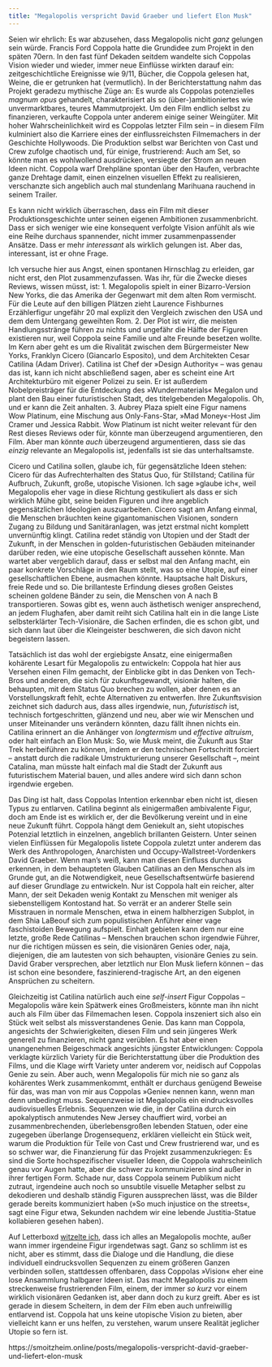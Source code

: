 ```yaml
---
title: "Megalopolis verspricht David Graeber und liefert Elon Musk"
---
```

<div class="trix-content">
  <p>Seien wir ehrlich: Es war abzusehen, dass Megalopolis nicht <em>ganz</em> gelungen sein würde. Francis Ford Coppola hatte die Grundidee zum Projekt in den späten 70ern. In den fast fünf Dekaden seitdem wandelte sich Coppolas Vision wieder und wieder, immer neue Einflüsse wirkten darauf ein: zeitgeschichtliche Ereignisse wie 9/11, Bücher, die Coppola gelesen hat, Weine, die er getrunken hat (vermutlich). In der Berichterstattung nahm das Projekt geradezu mythische Züge an: Es wurde als Coppolas potenzielles <em>magnum opus</em> gehandelt, charakterisiert als so (über-)ambitioniertes wie unvermarktbares, teures Mammutprojekt. Um den Film endlich selbst zu finanzieren, verkaufte Coppola unter anderem einige seiner Weingüter. Mit hoher Wahrscheinlichkeit wird es Coppolas letzter Film sein – in diesem Film kulminiert also die Karriere eines der einflussreichsten Filmemachers in der Geschichte Hollywoods. Die Produktion selbst war Berichten von Cast und Crew zufolge chaotisch und, für einige, frustrierend: Auch am Set, so könnte man es wohlwollend ausdrücken, versiegte der Strom an neuen Ideen nicht. Coppola warf Drehpläne spontan über den Haufen, verbrachte ganze Drehtage damit, einen einzelnen visuellen Effekt zu realisieren, verschanzte sich angeblich auch mal stundenlang Marihuana rauchend in seinem Trailer.</p>
<p>Es kann nicht wirklich überraschen, dass ein Film mit dieser Produktionsgeschichte unter seinen eigenen Ambitionen zusammenbricht. Dass er sich weniger wie eine konsequent verfolgte Vision anfühlt als wie eine Reihe durchaus spannender, nicht immer zusammenpassender Ansätze. Dass er mehr <em>interessant</em> als wirklich gelungen ist. Aber das, interessant, ist er ohne Frage.</p>
<p>Ich versuche hier aus Angst, einen spontanen Hirnschlag zu erleiden, gar nicht erst, den Plot zusammenzufassen. Was ihr, für die Zwecke dieses Reviews, wissen müsst, ist: 1. Megalopolis spielt in einer Bizarro-Version New Yorks, die das Amerika der Gegenwart mit dem alten Rom vermischt. Für die Leute auf den billigen Plätzen zieht Laurence Fishburnes Erzählerfigur ungefähr 20 mal explizit den Vergleich zwischen den USA und dem dem Untergang geweihten Rom. 2. Der Plot ist wirr, die meisten Handlungsstränge führen zu nichts und ungefähr die Hälfte der Figuren existieren nur, weil Coppola seine Familie und alte Freunde besetzen wollte. Im Kern aber geht es um die Rivalität zwischen dem Bürgermeister New Yorks, Franklyn Cicero (Giancarlo Esposito), und dem Architekten Cesar Catilina (Adam Driver). Catilina ist Chef der »Design Authority« – was genau das ist, kann ich nicht abschließend sagen, aber es scheint eine Art Architekturbüro mit eigener Polizei zu sein. Er ist außerdem Nobelpreisträger für die Entdeckung des »Wundermaterials« Megalon und plant den Bau einer futuristischen Stadt, des titelgebenden Megalopolis. Oh, und er kann die Zeit anhalten. 3. Aubrey Plaza spielt eine Figur namens Wow Platinum, eine Mischung aus Only-Fans-Star, »Mad Money«-Host Jim Cramer und Jessica Rabbit. Wow Platinum ist nicht weiter relevant für den Rest dieses Reviews oder für, könnte man überzeugend argumentieren, den Film. Aber man könnte <em>auch</em> überzeugend argumentieren, dass sie das <em>einzig</em> relevante an Megalopolis ist, jedenfalls ist sie das unterhaltsamste.</p>
<p>Cicero und Catilina sollen, glaube ich, für gegensätzliche Ideen stehen: Cicero für das Aufrechterhalten des Status Quo, für Stillstand; Catilina für Aufbruch, Zukunft, große, utopische Visionen. Ich sage »glaube ich«, weil Megalopolis eher vage in diese Richtung gestikuliert als dass er sich wirklich Mühe gibt, seine beiden Figuren und ihre angeblich gegensätzlichen Ideologien auszuarbeiten. Cicero sagt am Anfang einmal, die Menschen bräuchten keine gigantomanischen Visionen, sondern Zugang zu Bildung und Sanitäranlagen, was jetzt erstmal nicht komplett unvernünftig klingt. Catilina redet ständig von Utopien und der Stadt der Zukunft, in der Menschen in golden-futuristischen Gebäuden miteinander darüber reden, wie eine utopische Gesellschaft aussehen könnte. Man wartet aber vergeblich darauf, dass er selbst mal den Anfang macht, ein paar konkrete Vorschläge in den Raum stellt, was so eine Utopie, auf einer gesellschaftlichen Ebene, ausmachen könnte. Hauptsache halt Diskurs, freie Rede und so. Die brillanteste Erfindung dieses großen Geistes scheinen goldene Bänder zu sein,  die Menschen von A nach B transportieren. Sowas gibt es, wenn auch ästhetisch weniger ansprechend, an jedem Flughafen, aber damit reiht sich Catilina halt ein in die lange Liste selbsterklärter Tech-Visionäre, die Sachen erfinden, die es schon gibt, und sich dann laut über die Kleingeister beschweren, die sich davon nicht begeistern lassen.</p>
<p>Tatsächlich ist das wohl der ergiebigste Ansatz, eine einigermaßen kohärente Lesart für Megalopolis zu entwickeln: Coppola hat hier aus Versehen einen Film gemacht, der Einblicke gibt in das Denken von Tech-Bros und anderen, die sich für zukunftsgewandt, visionär halten, die behaupten, mit dem Status Quo brechen zu wollen, aber denen es an Vorstellungskraft fehlt, echte Alternativen zu entwerfen. Ihre Zukunftsvision zeichnet sich dadurch aus, dass alles irgendwie, nun, <em>futuristisch</em> ist, technisch fortgeschritten, glänzend und neu, aber wie wir Menschen und unser Miteinander uns verändern könnten, dazu fällt ihnen nichts ein. Catilina erinnert an die Anhänger von <em>longtermism</em> und <em>effective altruism</em>, oder halt einfach an Elon Musk: So, wie Musk meint, die Zukunft aus Star Trek herbeiführen zu können, indem er den technischen Fortschritt forciert – anstatt durch die radikale Umstrukturierung unserer Gesellschaft –, meint Catalina, man müsste halt einfach mal die Stadt der Zukunft aus futuristischem Material bauen, und alles andere wird sich dann schon irgendwie ergeben.</p>
<p>Das Ding ist halt, dass Coppolas Intention erkennbar eben nicht ist, diesen Typus zu entlarven. Catilina beginnt als einigermaßen ambivalente Figur, doch am Ende ist es wirklich er, der die Bevölkerung vereint und in eine neue Zukunft führt. Coppola hängt dem Geniekult an, sieht utopisches Potenzial letztlich in einzelnen, angeblich brillanten Geistern. Unter seinen vielen Einflüssen für Megalopolis listete Coppola zuletzt unter anderem das Werk des Anthropologen, Anarchisten und Occupy-Wallstreet-Vordenkers David Graeber. Wenn man’s weiß, kann man diesen Einfluss durchaus erkennen, in dem behaupteten Glauben Catilinas an den Menschen als im Grunde gut, an die Notwendigkeit, neue Gesellschaftsentwürfe basierend auf dieser Grundlage zu entwickeln. Nur ist Coppola halt ein reicher, alter Mann, der seit Dekaden wenig Kontakt zu Menschen mit weniger als siebenstelligem Kontostand hat. So verrät er an anderer Stelle sein Misstrauen in normale Menschen, etwa in einem halbherzigen Subplot, in dem Shia LaBeouf sich zum populistischen Anführer einer vage faschistoiden Bewegung aufspielt. Einhalt gebieten kann dem nur eine letzte, große Rede Catilinas – Menschen brauchen schon irgendwie Führer, nur die richtigen müssen es sein, die visionären Genies oder, naja, diejenigen, die am lautesten von sich behaupten, visionäre Genies zu sein.  David Graber versprechen, aber letztlich nur Elon Musk liefern können – das ist schon eine besondere, faszinierend-tragische Art, an den eigenen Ansprüchen zu scheitern.</p>
<p>Gleichzeitig ist Catilina natürlich auch eine <em>self-insert</em> Figur Coppolas – Megalopolis wäre kein Spätwerk eines Großmeisters, könnte man ihn nicht auch als Film über das Filmemachen lesen. Coppola inszeniert sich also ein Stück weit selbst als missverstandenes Genie. Das kann man Coppola, angesichts der Schwierigkeiten, diesen Film und sein jüngeres Werk generell zu finanzieren, nicht ganz verüblen. Es hat aber einen unangenehmen Beigeschmack angesichts jüngster Entwicklungen: Coppola verklagte kürzlich Variety für die Berichterstattung über die Produktion des Films, und die Klage wirft Variety unter anderem vor, neidisch auf Coppolas Genie zu sein. Aber auch, wenn Megalopolis für mich nie so ganz als kohärentes Werk zusammenkommt, enthält er durchaus genügend Beweise für das, was man von mir aus Coppolas »Genie« nennen kann, wenn man denn unbedingt muss. Sequenzweise ist Megalopolis ein eindrucksvolles audiovisuelles Erlebnis. Sequenzen wie die, in der Catilina durch ein apokalyptisch anmutendes New Jersey chauffiert wird, vorbei an zusammenbrechenden, überlebensgroßen lebenden Statuen, oder eine zugegeben überlange Drogensequenz, erklären vielleicht ein Stück weit, warum die Produktion für Teile von Cast und Crew frustrierend war, und es so schwer war, die Finanzierung für das Projekt zusammenzukriegen: Es sind die Sorte hochspezifischer visueller Ideen, die Coppola wahrscheinlich genau vor Augen hatte, aber die schwer zu kommunizieren sind außer in ihrer fertigen Form. Schade nur, dass Coppola seinem Publikum nicht zutraut, irgendeine auch noch so unsubtile visuelle Metapher selbst zu dekodieren und deshalb ständig Figuren aussprechen lässt, was die Bilder gerade bereits kommuniziert haben (»So much injustice on the streets«, sagt eine Figur etwa, Sekunden nachdem wir eine lebende Justitia-Statue kollabieren gesehen haben).</p>
<p>Auf Letterboxd <a href="https://letterboxd.com/smoitzheim/film/megalopolis-2024/">witzelte ich</a>, dass ich alles an Megalopolis mochte, außer wann immer irgendeine Figur irgendetwas sagt. Ganz so schlimm ist es nicht, aber es stimmt, dass die Dialoge und die Handlung, die diese individuell eindrucksvollen Sequenzen zu einem größeren Ganzen verbinden sollen, stattdessen offenbaren, dass Coppolas »Vision« eher eine lose Ansammlung halbgarer Ideen ist. Das macht Megalopolis zu einem streckenweise frustrierenden Film, einem, der immer <em>so kurz</em> vor einem wirklich visionären Gedanken ist, aber dann doch zu kurz greift. Aber es ist gerade in diesem Scheitern, in dem der Film eben auch unfreiwillig entlarvend ist. Coppola hat uns keine utopische Vision zu bieten, aber vielleicht kann er uns helfen, zu verstehen, warum unsere Realität jeglicher Utopie so fern ist.</p>
</div>
https://smoitzheim.online/posts/megalopolis-verspricht-david-graeber-und-liefert-elon-musk